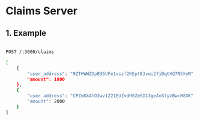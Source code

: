 # Claims Server

## 1. Example

```bash

POST /:3000/claims

[
    {
        "user_address": "9ZTHWWZDpB36UFe1vszf2KEpt83vwi27jDqtHQ7NSXyR",
        "amount": 1000
    },
    {
        "user_address": "CPZmKkAhD2wv1Z21EUZvdH8ZeSD13geAnSfyVBwcW8XK",
        "amount": 2000
    }
]

```
